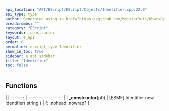 ```yaml
---
api_location: "API/EScript/EScript/Objects/Identifier.cpp:22:9"
api_type: type
author: Generated using <a href="https://github.com/MeisterYeti/WhatsUpDoc">WhatsUpDoc</a>
breadcrumbs: ""
category: "EScript"
keywords: _constructor
layout: e_api
order: 0
permalink: escript_type_Identifier
show_in_toc: true
sidebar: e_api_sidebar
title: "Identifier"
toc: false
---
```


## Functions

|
| ------: | ----------------- |
| **_constructor**(p0) | [ESMF] Identifier new Identifier( string ) |
{: .nohead .nowrap1 }
